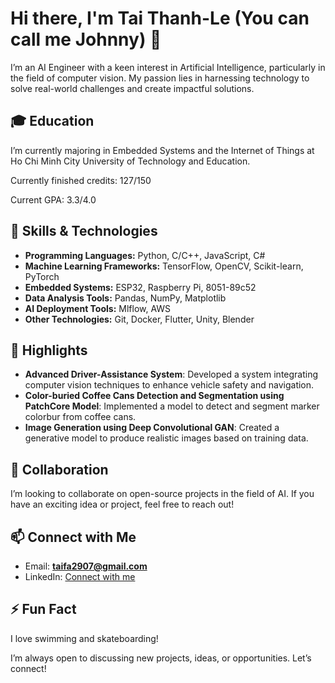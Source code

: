 # Hi there, I'm Tai Thanh-Le (You can call me Johnny) 👋

I’m an AI Engineer with a keen interest in Artificial Intelligence, particularly in the field of computer vision. My passion lies in harnessing technology to solve real-world challenges and create impactful solutions.

## 🎓 Education
I’m currently majoring in Embedded Systems and the Internet of Things at Ho Chi Minh City University of Technology and Education.

Currently finished credits: 127/150

Current GPA: 3.3/4.0

## 🔧 Skills & Technologies
- **Programming Languages:** Python, C/C++, JavaScript, C# 
- **Machine Learning Frameworks:** TensorFlow, OpenCV, Scikit-learn, PyTorch
- **Embedded Systems:** ESP32, Raspberry Pi, 8051-89c52
- **Data Analysis Tools:** Pandas, NumPy, Matplotlib
- **AI Deployment Tools:** Mlflow, AWS
- **Other Technologies:** Git, Docker, Flutter, Unity, Blender

## 🌟 Highlights
- **Advanced Driver-Assistance System**: Developed a system integrating computer vision techniques to enhance vehicle safety and navigation.
- **Color-buried Coffee Cans Detection and Segmentation using PatchCore Model**: Implemented a model to detect and segment marker colorbur from coffee cans.
- **Image Generation using Deep Convolutional GAN**: Created a generative model to produce realistic images based on training data.

## 💞 Collaboration
I’m looking to collaborate on open-source projects in the field of AI. If you have an exciting idea or project, feel free to reach out!

## 📫 Connect with Me
- Email: **[taifa2907@gmail.com](mailto:taifa2907@gmail.com)**
- LinkedIn: [Connect with me](https://www.linkedin.com/in/l%C3%AA-th%C3%A0nh-t%C3%A0i-519a1828b/)

## ⚡ Fun Fact
I love swimming and skateboarding!

I’m always open to discussing new projects, ideas, or opportunities. Let’s connect!

